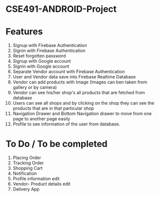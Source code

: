 # CSE491-ANDROID-Project

# Features
1. Signup with Firebase Authentication
2. Signin with Firebase Authentication
3. Reset forgotten password
4. Signup with Google account
5. Signin with Google account
6. Separate Vendor account with Firebase Authentication
7. User and Vendor data save into Firebase Realtime Database
8. Vendor can add products with Image (Images can ben taken from gallery or by camera)
9. Vendor can see his/her shop's all products that are fetched from database
10. Users can see all shops and by clicking on the shop they can see the products that are in that particular shop
11. Navigation Drawer and Bottom Navigation drawer to move from one page to another page easily
12. Profile to see information of the user from database. 

# To Do / To be completed
1. Placing Order
2. Tracking Order
3. Shopping Cart
4. Notification
5. Profile information edit
6. Vendor- Product details edit
7. Delivery App
